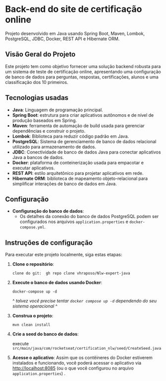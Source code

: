 # Back-end do site de certificação online

Projeto desenvolvido em Java usando Spring Boot, Maven, Lombok, PostgreSQL, JDBC, Docker, REST API e Hibernate ORM.

## Visão Geral do Projeto

Este projeto tem como objetivo fornecer uma solução backend robusta para um sistema de teste de certificação online, apresentando uma configuração de banco de dados para perguntas, respostas, certificações, alunos e uma classificação dos 10 primeiros.

## Tecnologias usadas

- **Java**: Linguagem de programação principal.
- **Spring Boot**: estrutura para criar aplicativos autônomos e de nível de produção baseados em Spring.
- **Maven**: ferramenta de automação de build usada para gerenciar dependências e construir o projeto.
- **Lombok**: Biblioteca para reduzir código padrão em Java.
- **PostgreSQL**: Sistema de gerenciamento de banco de dados relacional utilizado para armazenamento de dados.
- **JDBC**: Conectividade de banco de dados Java para conectar aplicativos Java a bancos de dados.
- **Docker**: plataforma de conteinerização usada para empacotar e executar aplicativos.
- **REST API**: estilo arquitetônico para projetar aplicativos em rede.
- **Hibernate ORM**: biblioteca de mapeamento objeto-relacional para simplificar interações de banco de dados em Java.

## Configuração

- **Configuração do banco de dados**:
  - Os detalhes da conexão do banco de dados PostgreSQL podem ser configurados nos arquivos `application.properties` e `docker-compose.yml`.
  
## Instruções de configuração

Para executar este projeto localmente, siga estas etapas:

1. **Clone o repositório**:
   ```
   clone do git:  gh repo clone vhraposo/Nlw-expert-java
   ```

2. **Execute o banco de dados usando Docker**:
   ```
   docker-compose up -d
   ```
   ^ *talvez você precise tentar `docker compose up -d` dependendo do seu sistema operacional* ^

3. **Construa o projeto**:
   ```
   mvn clean install
   ```

4. **Crie a seed do banco de dados**:

    execute `src/main/java/com/rocketseat/certification_nlw/seed/CreateSeed.java`

5. **Acesse o aplicativo**:
   Assim que os contêineres do Docker estiverem instalados e funcionando, você poderá acessar o aplicativo via [http://localhost:8085](http://localhost:8085) (ou o que você configurou no arquivo `application.properties`) .